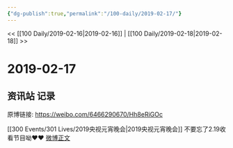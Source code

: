 ```yaml
---
{"dg-publish":true,"permalink":"/100-daily/2019-02-17/"}
---
```



<< [[100 Daily/2019-02-16\|2019-02-16]] | [[100 Daily/2019-02-18\|2019-02-18]] >>

# 2019-02-17

## 资讯站 记录

原博链接: https://weibo.com/6466290670/Hh8eRiGOc

[[300 Events/301 Lives/2019央视元宵晚会\|2019央视元宵晚会]]
不要忘了2.19收看节目呦❤️❤️
[微博正文](https://weibo.com/detail/4340443699628096)
